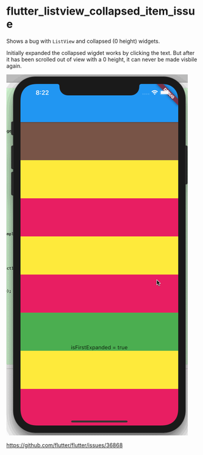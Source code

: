 # flutter_listview_collapsed_item_issue

Shows a bug with `ListView` and collapsed (0 height) widgets.

Initially expanded the collapsed wigdet works by clicking the text. But after it has been scrolled out of view with a 0 height, it can never be made visbile again.

![alt text](./demo.gif)

https://github.com/flutter/flutter/issues/36868
